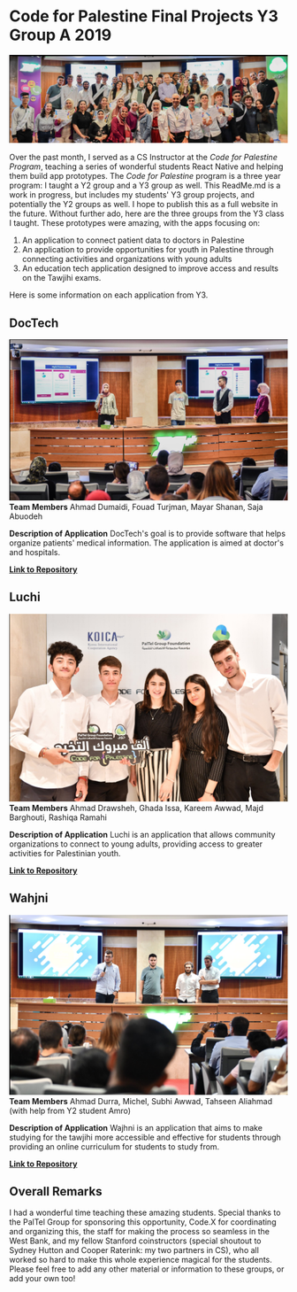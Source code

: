 # Code for Palestine Final Projects Y3 Group A 2019

![alt text](/imagesGithub/fullGroupProfessional.png)

Over the past month, I served as a CS Instructor at the *Code for Palestine Program*, teaching a series of wonderful students React Native and helping them build app prototypes. The *Code for Palestine* program is a three year program: I taught a Y2 group and a Y3 group as well. This ReadMe.md is a work in progress, but includes my students' Y3 group projects, and potentially the Y2 groups as well. I hope to publish this as a full website in the future. Without further ado, here are the three groups from the Y3 class I taught. These prototypes were amazing, with the apps focusing on:
1. An application to connect patient data to doctors in Palestine
2. An application to provide opportunities for youth in Palestine through connecting activities and organizations with young adults
3. An education tech application designed to improve access and results on the Tawjihi exams.

Here is some information on each application from Y3.

## DocTech
![alt text](/imagesGithub/docTech.png)
**Team Members**
Ahmad Dumaidi, Fouad Turjman, Mayar Shanan, Saja Abuodeh

**Description of Application**
DocTech's goal is to provide software that helps organize patients' medical information. The application is aimed at doctor's and hospitals.

[**Link to Repository**](https://github.com/ah3311and55/doctech)

## Luchi
![alt text](/imagesGithub/luchiMugShot.png)
**Team Members**
Ahmad Drawsheh, Ghada Issa, Kareem Awwad, Majd Barghouti, Rashiqa Ramahi

**Description of Application**
Luchi is an application that allows community organizations to connect to young adults, providing access to greater activities for Palestinian youth.

[**Link to Repository**](https://github.com/majdbar321/luchi-app-2019)

## Wahjni
![alt text](/imagesGithub/wajhni.png)
**Team Members**
Ahmad Durra, Michel, Subhi Awwad, Tahseen Aliahmad (with help from Y2 student Amro)

**Description of Application**
Wajhni is an application that aims to make studying for the tawjihi more accessible and effective for students through providing an online curriculum for students to study from.

[**Link to Repository**](https://github.com/MisterMassad/Wajhni)

## Overall Remarks
I had a wonderful time teaching these amazing students. Special thanks to the PalTel Group for sponsoring this opportunity, Code.X for coordinating and organizing this, the staff for making the process so seamless in the West Bank, and my fellow Stanford coinstructors (special shoutout to Sydney Hutton and Cooper Raterink: my two partners in CS), who all worked so hard to make this whole experience magical for the students. Please feel free to add any other material or information to these groups, or add your own too!

